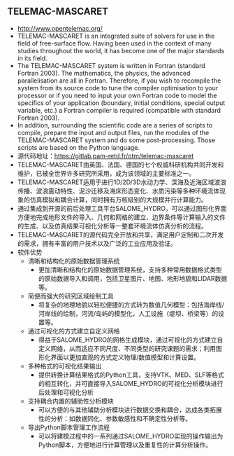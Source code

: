 ## TELEMAC-MASCARET
- http://www.opentelemac.org/
- TELEMAC-MASCARET is an integrated suite of solvers for use in the field of free-surface flow. Having been used in the context of many studies throughout the world, it has become one of the major standards in its field.
- The TELEMAC-MASCARET system is written in Fortran (standard Fortran 2003). The mathematics, the physics, the advanced parallelisation are all in Fortran. Therefore, if you wish to recompile the system from its source code to tune the compiler optimisation to your processor or if you need to input your own Fortran code to model the specifics of your application (boundary, initial conditions, special output variable, etc.) a Fortran compiler is required (compatible with standard Fortran 2003).
- In addition, surrounding the scientific code are a series of scripts to compile, prepare the input and output files, run the modules of the TELEMAC-MASCARET system and do some post-processing. Those scripts are based on the Python language.
- 源代码地址：https://gitlab.pam-retd.fr/otm/telemac-mascaret
- TELEMAC-MASCARET由英国、法国、德国的七个权威科研机构共同开发和维护，已被全世界许多研究所采用，成为该领域的主要标准之一。
- TELEMAC-MASCARET适用于进行1D/2D/3D水动力学、深海及近海区域波浪传播、波浪震动特性、泥沙迁移及海床形态变化、水质污染等多种环境流体现象的仿真模拟和耦合计算，同时拥有万核级别的大规模并行计算能力。
- 通过集成到开源的前后处理工具平台SALOME_HYDRO，可以通过图形化界面方便地完成地形文件的导入、几何和网格的建立、边界条件等计算输入的文件的生成、以及仿真结果可视化分析等一整套环境流体仿真分析的流程。
- TELEMAC-MASCARET的源代码完全开放和共享，满足用户定制和二次开发的需求，拥有丰富的用户技术以及广泛的工业应用及验证。
- 软件优势
	- 清晰和结构化的原始数据管理系统
		- 更加清晰和结构化的原始数据管理系统，支持多种常用数据格式类型的原始数据导入和调用，包括卫星图片、地图、地形地貌和LIDAR数据等。
	- 简便而强大的研究区域绘制工具
		- 将复杂的地理地貌以轻松便捷的方式转为数值几何模型：包括海岸线/河岸线的绘制，河流/岛屿的模型化，人工设施（堤坝、桥梁等）的设置等。
	- 通过可视化的方式建立自定义网格
		- 得益于SALOME_HYDRO的网格生成模块，通过可视化的方式建立自定义网络，从而适应不同尺度、不同类型的研究课题的需求；利用图形化界面以更加直观的方式定义物理/数值模型和计算设置。
	- 多种格式的可视化结果输出
		- 提供转换计算结果格式的Python工具，支持VTK、MED、SLF等格式的相互转化，并可直接导入SALOME_HYDRO的可视化分析模块进行后处理和可视化分析
	- 支持耦合内置的辅助性分析模块
		- 可以方便的与其他辅助分析模块进行数据交换和耦合，达成各类拓展性的分析：如数据同化、参数敏感性和不确定性分析等。
	- 导出Python脚本管理工作流程
		- 可以将建模过程中的一系列通过SALOME_HYDRO实现的操作输出为Python脚本，方便地进行计算管理以及重复性的计算分析操作。